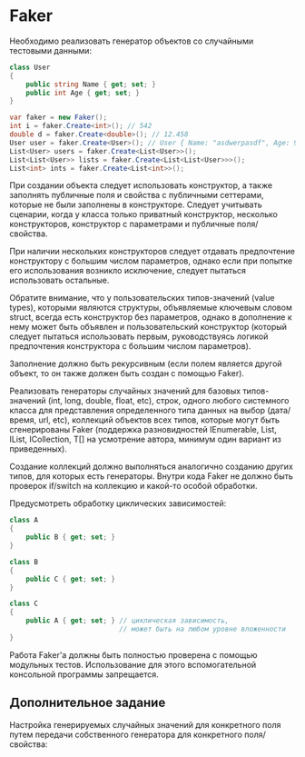 # Faker
Необходимо реализовать генератор объектов со случайными тестовыми данными:
```C#
class User
{
    public string Name { get; set; }
    public int Age { get; set; }
}

var faker = new Faker();
int i = faker.Create<int>(); // 542
double d = faker.Create<double>(); // 12.458
User user = faker.Create<User>(); // User { Name: "asdwerpasdf", Age: 987 }
List<User> users = faker.Create<List<User>>();
List<List<User>> lists = faker.Create<List<List<User>>>();
List<int> ints = faker.Create<List<int>>();
```
При создании объекта следует использовать конструктор, а также заполнять публичные поля и свойства с публичными сеттерами, которые не были заполнены в конструкторе. Следует учитывать сценарии, когда у класса только приватный конструктор, несколько конструкторов, конструктор с параметрами и публичные поля/свойства. 

При наличии нескольких конструкторов следует отдавать предпочтение конструктору с большим числом параметров, однако если при попытке его использования возникло исключение, следует пытаться использовать остальные. 

Обратите внимание, что у пользовательских типов-значений (value types), которыми являются структуры, объявляемые ключевым словом struct, всегда есть конструктор без параметров, однако в дополнение к нему может быть объявлен и пользовательский конструктор (который следует пытаться использовать первым, руководствуясь логикой предпочтения конструктора с большим числом параметров).

Заполнение должно быть рекурсивным (если полем является другой объект, то он также должен быть создан с помощью Faker).

Реализовать генераторы случайных значений для базовых типов-значений (int, long, double, float, etc), строк, одного любого системного класса для представления определенного типа данных на выбор (дата/время, url, etc), коллекций объектов всех типов, которые могут быть сгенерированы Faker (поддержка разновидностей IEnumerable<T>, List<T>, IList<T>, ICollection<T>, T[] на усмотрение автора, минимум один вариант из приведенных).
    
Создание коллекций должно выполняться аналогично созданию других типов, для которых есть генераторы. Внутри кода Faker не должно быть проверок if/switch на коллекцию и какой-то особой обработки.

Предусмотреть обработку циклических зависимостей:
```C#
class A
{
    public B { get; set; }
}

class B
{
    public C { get; set; }
}

class C
{
    public A { get; set; } // циклическая зависимость, 
                           // может быть на любом уровне вложенности
}
```

Работа Faker'a должны быть полностью проверена с помощью модульных тестов. Использование для этого вспомогательной консольной программы запрещается.
    
Дополнительное задание
--------------------------
Настройка генерируемых случайных значений для конкретного поля путем передачи собственного генератора для конкретного поля/свойства:
